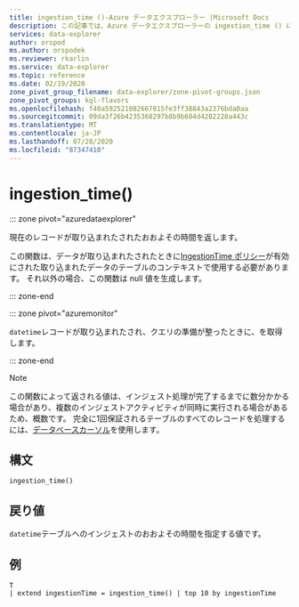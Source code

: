 ```yaml
---
title: ingestion_time ()-Azure データエクスプローラー |Microsoft Docs
description: この記事では、Azure データエクスプローラーの ingestion_time () について説明します。
services: data-explorer
author: orspod
ms.author: orspodek
ms.reviewer: rkarlin
ms.service: data-explorer
ms.topic: reference
ms.date: 02/19/2020
zone_pivot_group_filename: data-explorer/zone-pivot-groups.json
zone_pivot_groups: kql-flavors
ms.openlocfilehash: f40a592521082667815fe3ff38843a2376bda0aa
ms.sourcegitcommit: 09da3f26b4235368297b8b9b604d4282228a443c
ms.translationtype: MT
ms.contentlocale: ja-JP
ms.lasthandoff: 07/28/2020
ms.locfileid: "87347410"
---
```

# <a name="ingestion_time"></a>ingestion_time()

::: zone pivot="azuredataexplorer"

現在のレコードが取り込まれたされたおおよその時間を返します。

この関数は、データが取り込まれたされたときに[IngestionTime ポリシー](../management/ingestiontimepolicy.md)が有効にされた取り込まれたデータのテーブルのコンテキストで使用する必要があります。 それ以外の場合、この関数は null 値を生成します。

::: zone-end

::: zone pivot="azuremonitor"

`datetime`レコードが取り込まれたされ、クエリの準備が整ったときに、を取得します。

::: zone-end

> [!NOTE]
> この関数によって返される値は、インジェスト処理が完了するまでに数分かかる場合があり、複数のインジェストアクティビティが同時に実行される場合があるため、概数です。 完全に1回保証されるテーブルのすべてのレコードを処理するには、[データベースカーソル](../management/databasecursor.md)を使用します。

## <a name="syntax"></a>構文

`ingestion_time()`

## <a name="returns"></a>戻り値

`datetime`テーブルへのインジェストのおおよその時間を指定する値です。

## <a name="example"></a>例

```kusto
T
| extend ingestionTime = ingestion_time() | top 10 by ingestionTime
```
